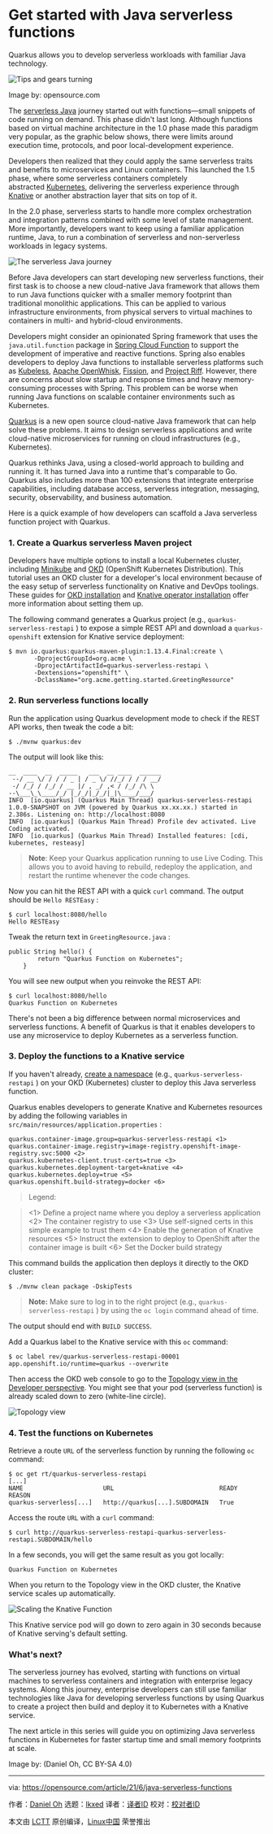 [#]: subject: "Get started with Java serverless functions"
[#]: via: "https://opensource.com/article/21/6/java-serverless-functions"
[#]: author: "Daniel Oh https://opensource.com/users/daniel-oh"
[#]: collector: "lkxed"
[#]: translator: " "
[#]: reviewer: " "
[#]: publisher: " "
[#]: url: " "

Get started with Java serverless functions
======
Quarkus allows you to develop serverless workloads with familiar Java technology.

![Tips and gears turning][1]

Image by: opensource.com

The [serverless Java][2] journey started out with functions—small snippets of code running on demand. This phase didn't last long. Although functions based on virtual machine architecture in the 1.0 phase made this paradigm very popular, as the graphic below shows, there were limits around execution time, protocols, and poor local-development experience.

Developers then realized that they could apply the same serverless traits and benefits to microservices and Linux containers. This launched the 1.5 phase, where some serverless containers completely abstracted [Kubernetes][3], delivering the serverless experience through [Knative][4] or another abstraction layer that sits on top of it.

In the 2.0 phase, serverless starts to handle more complex orchestration and integration patterns combined with some level of state management. More importantly, developers want to keep using a familiar application runtime, Java, to run a combination of serverless and non-serverless workloads in legacy systems.

![The serverless Java journey][5]

Before Java developers can start developing new serverless functions, their first task is to choose a new cloud-native Java framework that allows them to run Java functions quicker with a smaller memory footprint than traditional monolithic applications. This can be applied to various infrastructure environments, from physical servers to virtual machines to containers in multi- and hybrid-cloud environments.

Developers might consider an opinionated Spring framework that uses the `java.util.function` package in [Spring Cloud Function][6] to support the development of imperative and reactive functions. Spring also enables developers to deploy Java functions to installable serverless platforms such as [Kubeless][7], [Apache OpenWhisk][8], [Fission][9], and [Project Riff][10]. However, there are concerns about slow startup and response times and heavy memory-consuming processes with Spring. This problem can be worse when running Java functions on scalable container environments such as Kubernetes.

[Quarkus][11] is a new open source cloud-native Java framework that can help solve these problems. It aims to design serverless applications and write cloud-native microservices for running on cloud infrastructures (e.g., Kubernetes).

Quarkus rethinks Java, using a closed-world approach to building and running it. It has turned Java into a runtime that's comparable to Go. Quarkus also includes more than 100 extensions that integrate enterprise capabilities, including database access, serverless integration, messaging, security, observability, and business automation.

Here is a quick example of how developers can scaffold a Java serverless function project with Quarkus.

### 1. Create a Quarkus serverless Maven project

Developers have multiple options to install a local Kubernetes cluster, including [Minikube][12] and [OKD][13] (OpenShift Kubernetes Distribution). This tutorial uses an OKD cluster for a developer's local environment because of the easy setup of serverless functionality on Knative and DevOps toolings. These guides for [OKD installation][14] and [Knative operator installation][15] offer more information about setting them up.

The following command generates a Quarkus project (e.g., `quarkus-serverless-restapi` ) to expose a simple REST API and download a `quarkus-openshift` extension for Knative service deployment:

```
$ mvn io.quarkus:quarkus-maven-plugin:1.13.4.Final:create \
       -DprojectGroupId=org.acme \
       -DprojectArtifactId=quarkus-serverless-restapi \
       -Dextensions="openshift" \
       -DclassName="org.acme.getting.started.GreetingResource"
```

### 2. Run serverless functions locally

Run the application using Quarkus development mode to check if the REST API works, then tweak the code a bit:

```
$ ./mvnw quarkus:dev
```

The output will look like this:

```
__  ____  __  _____   ___  __ ____  ______ 
 --/ __ \/ / / / _ | / _ \/ //_/ / / / __/ 
 -/ /_/ / /_/ / __ |/ , _/ ,< / /_/ /\ \   
--\___\_\____/_/ |_/_/|_/_/|_|\____/___/   
INFO  [io.quarkus] (Quarkus Main Thread) quarkus-serverless-restapi 1.0.0-SNAPSHOT on JVM (powered by Quarkus xx.xx.xx.) started in 2.386s. Listening on: http://localhost:8080
INFO  [io.quarkus] (Quarkus Main Thread) Profile dev activated. Live Coding activated.
INFO  [io.quarkus] (Quarkus Main Thread) Installed features: [cdi, kubernetes, resteasy]
```

> **Note**: Keep your Quarkus application running to use Live Coding. This allows you to avoid having to rebuild, redeploy the application, and restart the runtime whenever the code changes.

Now you can hit the REST API with a quick `curl` command. The output should be `Hello RESTEasy` :

```
$ curl localhost:8080/hello
Hello RESTEasy
```

Tweak the return text in `GreetingResource.java` :

```
public String hello() {
        return "Quarkus Function on Kubernetes";
    }
```

You will see new output when you reinvoke the REST API:

```
$ curl localhost:8080/hello
Quarkus Function on Kubernetes
```

There's not been a big difference between normal microservices and serverless functions. A benefit of Quarkus is that it enables developers to use any microservice to deploy Kubernetes as a serverless function.

### 3. Deploy the functions to a Knative service

If you haven't already, [create a namespace][16] (e.g., `quarkus-serverless-restapi` ) on your OKD (Kubernetes) cluster to deploy this Java serverless function.

Quarkus enables developers to generate Knative and Kubernetes resources by adding the following variables in `src/main/resources/application.properties` :

```
quarkus.container-image.group=quarkus-serverless-restapi <1>
quarkus.container-image.registry=image-registry.openshift-image-registry.svc:5000 <2>
quarkus.kubernetes-client.trust-certs=true <3>
quarkus.kubernetes.deployment-target=knative <4>
quarkus.kubernetes.deploy=true <5>
quarkus.openshift.build-strategy=docker <6>
```

> Legend:

> <1> Define a project name where you deploy a serverless application
<2> The container registry to use
<3> Use self-signed certs in this simple example to trust them
<4> Enable the generation of Knative resources
<5> Instruct the extension to deploy to OpenShift after the container image is built
<6> Set the Docker build strategy

This command builds the application then deploys it directly to the OKD cluster:

```
$ ./mvnw clean package -DskipTests
```

> **Note:** Make sure to log in to the right project (e.g., `quarkus-serverless-restapi` ) by using the `oc login` command ahead of time.

The output should end with `BUILD SUCCESS`.

Add a Quarkus label to the Knative service with this `oc` command:

```
$ oc label rev/quarkus-serverless-restapi-00001 
app.openshift.io/runtime=quarkus --overwrite
```

Then access the OKD web console to go to the [Topology view in the Developer perspective][17]. You might see that your pod (serverless function) is already scaled down to zero (white-line circle).

![Topology view][18]

### 4. Test the functions on Kubernetes

Retrieve a route `URL` of the serverless function by running the following `oc` command:

```
$ oc get rt/quarkus-serverless-restapi
[...]
NAME                      URL                             READY   REASON
quarkus-serverless[...]   http://quarkus[...].SUBDOMAIN   True
```

Access the route `URL` with a `curl` command:

```
$ curl http://quarkus-serverless-restapi-quarkus-serverless-restapi.SUBDOMAIN/hello
```

In a few seconds, you will get the same result as you got locally:

```
Quarkus Function on Kubernetes
```

When you return to the Topology view in the OKD cluster, the Knative service scales up automatically.

![Scaling the Knative Function][19]

This Knative service pod will go down to zero again in 30 seconds because of Knative serving's default setting.

### What's next?

The serverless journey has evolved, starting with functions on virtual machines to serverless containers and integration with enterprise legacy systems. Along this journey, enterprise developers can still use familiar technologies like Java for developing serverless functions by using Quarkus to create a project then build and deploy it to Kubernetes with a Knative service.

The next article in this series will guide you on optimizing Java serverless functions in Kubernetes for faster startup time and small memory footprints at scale.

Image by: (Daniel Oh, CC BY-SA 4.0)

--------------------------------------------------------------------------------

via: https://opensource.com/article/21/6/java-serverless-functions

作者：[Daniel Oh][a]
选题：[lkxed][b]
译者：[译者ID](https://github.com/译者ID)
校对：[校对者ID](https://github.com/校对者ID)

本文由 [LCTT](https://github.com/LCTT/TranslateProject) 原创编译，[Linux中国](https://linux.cn/) 荣誉推出

[a]: https://opensource.com/users/daniel-oh
[b]: https://github.com/lkxed
[1]: https://opensource.com/sites/default/files/lead-images/gears_devops_learn_troubleshooting_lightbulb_tips_520.png
[2]: https://opensource.com/article/21/5/what-serverless-java
[3]: https://opensource.com/article/19/6/reasons-kubernetes
[4]: https://cloud.google.com/knative/
[5]: https://opensource.com/sites/default/files/uploads/serverless-journey.png
[6]: https://spring.io/serverless
[7]: https://kubeless.io/
[8]: https://openwhisk.apache.org/
[9]: https://fission.io/
[10]: https://projectriff.io/
[11]: https://quarkus.io/
[12]: https://minikube.sigs.k8s.io/docs/start/
[13]: https://docs.okd.io/latest/welcome/index.html
[14]: https://docs.okd.io/latest/installing/index.html
[15]: https://knative.dev/docs/install/knative-with-operators/
[16]: https://docs.okd.io/latest/applications/projects/configuring-project-creation.html
[17]: https://docs.okd.io/latest/applications/application_life_cycle_management/odc-viewing-application-composition-using-topology-view.html
[18]: https://opensource.com/sites/default/files/uploads/topologyview.png
[19]: https://opensource.com/sites/default/files/uploads/scale-up-knative-function.png
